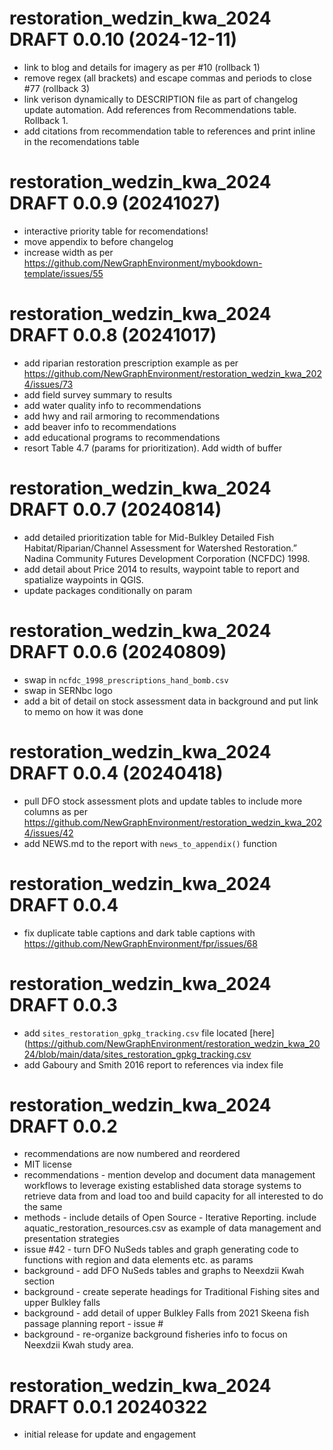 <!-- NEWS.md is maintained by https://cynkra.github.io/fledge, do not edit -->

# restoration_wedzin_kwa_2024 DRAFT 0.0.10 (2024-12-11)

- link to blog and details for imagery as per #10 (rollback 1)
- remove regex (all brackets) and escape commas and periods to close #77 (rollback 3)
- link verison dynamically to DESCRIPTION file as part of changelog update automation. Add references from Recommendations table. Rollback 1.
- add citations from recommendation table to references and print inline in the recomendations table


# restoration_wedzin_kwa_2024 DRAFT 0.0.9 (20241027)
  - interactive priority table for recomendations!
  - move appendix to before changelog
  - increase width as per https://github.com/NewGraphEnvironment/mybookdown-template/issues/55

# restoration_wedzin_kwa_2024 DRAFT 0.0.8 (20241017)

  - add riparian restoration prescription example as per https://github.com/NewGraphEnvironment/restoration_wedzin_kwa_2024/issues/73
  - add field survey summary to results
  - add water quality info to recommendations
  - add hwy and rail armoring to recommendations
  - add beaver info to recommendations
  - add educational programs to recommendations
  - resort Table 4.7 (params for prioritization).  Add width of buffer


# restoration_wedzin_kwa_2024 DRAFT 0.0.7 (20240814)

  - add detailed prioritization table for Mid-Bulkley Detailed Fish Habitat/Riparian/Channel Assessment for Watershed Restoration.” Nadina Community Futures Development Corporation (NCFDC) 1998.
  - add detail about Price 2014 to results, waypoint table to report and spatialize waypoints in QGIS.
  - update packages conditionally on param


# restoration_wedzin_kwa_2024 DRAFT 0.0.6 (20240809)
  
  - swap in `ncfdc_1998_prescriptions_hand_bomb.csv` 
  - swap in SERNbc logo
  - add a bit of detail on stock assessment data in background and put link to memo on how it was done

# restoration_wedzin_kwa_2024 DRAFT 0.0.4 (20240418)

  - pull DFO stock assessment plots and update tables to include more columns as per https://github.com/NewGraphEnvironment/restoration_wedzin_kwa_2024/issues/42
  - add NEWS.md to the report with `news_to_appendix()` function

# restoration_wedzin_kwa_2024 DRAFT 0.0.4

  - fix duplicate table captions and dark table captions with https://github.com/NewGraphEnvironment/fpr/issues/68

# restoration_wedzin_kwa_2024 DRAFT 0.0.3

  
  - add `sites_restoration_gpkg_tracking.csv` file located [here](https://github.com/NewGraphEnvironment/restoration_wedzin_kwa_2024/blob/main/data/sites_restoration_gpkg_tracking.csv
  - add Gaboury and Smith 2016 report to references via index file


# restoration_wedzin_kwa_2024 DRAFT 0.0.2
  
  - recommendations are now numbered and reordered
  - MIT license
  - recommendations - mention develop and document data management workflows to leverage existing established data storage systems to retrieve data from and load too and build capacity for all interested to do the same
  - methods - include details of Open Source - Iterative Reporting. include aquatic_restoration_resources.csv as example of data management and presentation strategies 
  - issue #42 - turn DFO NuSeds tables and graph generating code to functions with region and data elements etc. as params
  - background - add DFO NuSeds tables and graphs to Neexdzii Kwah section
  - background - create seperate headings for Traditional Fishing sites and upper Bulkley falls
  - background - add detail of upper Bulkley Falls from 2021 Skeena fish passage planning report - issue #
  - background - re-organize background fisheries info to focus on Neexdzii Kwah study area.


# restoration_wedzin_kwa_2024 DRAFT 0.0.1 20240322

  * initial release for update and engagement
  
